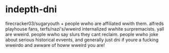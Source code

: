 # indepth-dni
firecracker03/sugaryouth + people wwho are affiliated wwith them. alfreds playhouse fans, terfs/nazi's/wweird internalized wwhite surpremacists. yall are wweird. people wwho say slurs they cant reclaim. people wwho joke about serious historical evvents, and generally just dni if youre a fucking wweirdo and awware of howw wweird you are!
